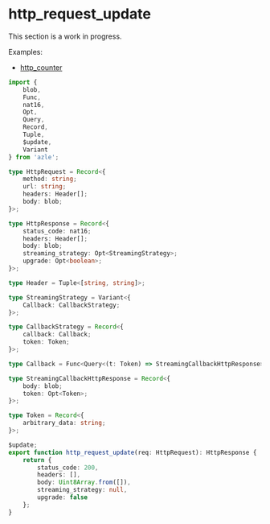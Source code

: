 # http_request_update

This section is a work in progress.

Examples:

-   [http_counter](https://github.com/demergent-labs/azle/tree/main/examples/motoko_examples/http_counter)

```typescript
import {
    blob,
    Func,
    nat16,
    Opt,
    Query,
    Record,
    Tuple,
    $update,
    Variant
} from 'azle';

type HttpRequest = Record<{
    method: string;
    url: string;
    headers: Header[];
    body: blob;
}>;

type HttpResponse = Record<{
    status_code: nat16;
    headers: Header[];
    body: blob;
    streaming_strategy: Opt<StreamingStrategy>;
    upgrade: Opt<boolean>;
}>;

type Header = Tuple<[string, string]>;

type StreamingStrategy = Variant<{
    Callback: CallbackStrategy;
}>;

type CallbackStrategy = Record<{
    callback: Callback;
    token: Token;
}>;

type Callback = Func<Query<(t: Token) => StreamingCallbackHttpResponse>>;

type StreamingCallbackHttpResponse = Record<{
    body: blob;
    token: Opt<Token>;
}>;

type Token = Record<{
    arbitrary_data: string;
}>;

$update;
export function http_request_update(req: HttpRequest): HttpResponse {
    return {
        status_code: 200,
        headers: [],
        body: Uint8Array.from([]),
        streaming_strategy: null,
        upgrade: false
    };
}
```

